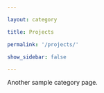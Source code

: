 ```yaml
---

layout: category

title: Projects

permalink: '/projects/'

show_sidebar: false

---
```


Another sample category page.
